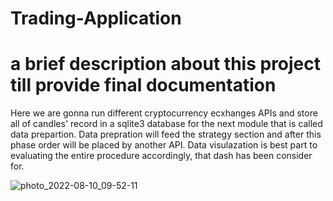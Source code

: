 # Trading-Application

# a brief description about this project till provide final documentation

Here we are gonna run different cryptocurrency ecxhanges APIs and store all of candles' record in a sqlite3 database for the next module that is called data prepartion. Data prepration will feed the strategy section and after this phase order will be placed by another API.
Data visulazation is best part to evaluating the entire procedure accordingly, that dash has been consider for.

![photo_2022-08-10_09-52-11](https://user-images.githubusercontent.com/44745220/183918752-21a9d85a-e8c1-4fd8-9d46-28afa2a8d110.jpg)
